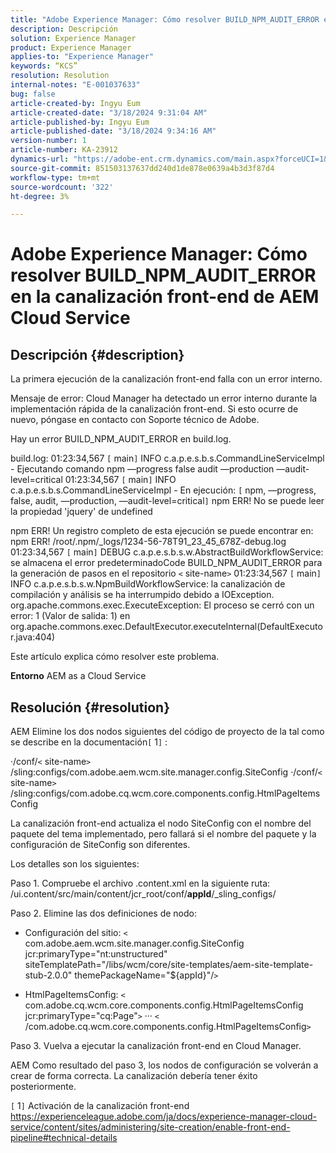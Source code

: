 ```yaml
---
title: "Adobe Experience Manager: Cómo resolver BUILD_NPM_AUDIT_ERROR en la canalización front-end de AEM Cloud Service"
description: Descripción
solution: Experience Manager
product: Experience Manager
applies-to: "Experience Manager"
keywords: “KCS”
resolution: Resolution
internal-notes: "E-001037633"
bug: false
article-created-by: Ingyu Eum
article-created-date: "3/18/2024 9:31:04 AM"
article-published-by: Ingyu Eum
article-published-date: "3/18/2024 9:34:16 AM"
version-number: 1
article-number: KA-23912
dynamics-url: "https://adobe-ent.crm.dynamics.com/main.aspx?forceUCI=1&pagetype=entityrecord&etn=knowledgearticle&id=ed0d093c-0ae5-ee11-904d-6045bd006704"
source-git-commit: 851503137637dd240d1de878e0639a4b3d3f87d4
workflow-type: tm+mt
source-wordcount: '322'
ht-degree: 3%

---
```


# Adobe Experience Manager: Cómo resolver BUILD_NPM_AUDIT_ERROR en la canalización front-end de AEM Cloud Service

## Descripción {#description}


La primera ejecución de la canalización front-end falla con un error interno.

Mensaje de error: Cloud Manager ha detectado un error interno durante la implementación rápida de la canalización front-end. Si esto ocurre de nuevo, póngase en contacto con Soporte técnico de Adobe.

Hay un error BUILD_NPM_AUDIT_ERROR en build.log.

build.log: 01:23:34,567 `[` main`]`  INFO c.a.p.e.s.b.s.CommandLineServiceImpl - Ejecutando comando npm —progress false audit —production —audit-level=critical 01:23:34,567 `[` main`]`  INFO c.a.p.e.s.b.s.CommandLineServiceImpl - En ejecución: `[` npm, —progress, false, audit, —production, —audit-level=critical`]`
npm ERR! No se puede leer la propiedad &#39;jquery&#39; de undefined

npm ERR! Un registro completo de esta ejecución se puede encontrar en: npm ERR! /root/.npm/_logs/1234-56-78T91_23_45_678Z-debug.log 01:23:34,567 `[` main`]`  DEBUG c.a.p.e.s.b.s.w.AbstractBuildWorkflowService: se almacena el error predeterminadoCode BUILD_NPM_AUDIT_ERROR para la generación de pasos en el repositorio `<` site-name`>`
01:23:34,567 `[` main`]`  INFO c.a.p.e.s.b.s.w.NpmBuildWorkflowService: la canalización de compilación y análisis se ha interrumpido debido a IOException.
org.apache.commons.exec.ExecuteException: El proceso se cerró con un error: 1 (Valor de salida: 1) en org.apache.commons.exec.DefaultExecutor.executeInternal(DefaultExecutor.java:404)

Este artículo explica cómo resolver este problema.

<b>Entorno</b>
AEM as a Cloud Service


## Resolución {#resolution}


AEM Elimine los dos nodos siguientes del código de proyecto de la tal como se describe en la documentación`[` 1`]` :

·/conf/`<` site-name`>` /sling:configs/com.adobe.aem.wcm.site.manager.config.SiteConfig ·/conf/`<` site-name`>` /sling:configs/com.adobe.cq.wcm.core.components.config.HtmlPageItemsConfig

La canalización front-end actualiza el nodo SiteConfig con el nombre del paquete del tema implementado, pero fallará si el nombre del paquete y la configuración de SiteConfig son diferentes.

Los detalles son los siguientes:

Paso 1. Compruebe el archivo .content.xml en la siguiente ruta: /ui.content/src/main/content/jcr_root/conf/__appId__/_sling_configs/

Paso 2. Elimine las dos definiciones de nodo:
- Configuración del sitio:
  `<` com.adobe.aem.wcm.site.manager.config.SiteConfig jcr:primaryType=&quot;nt:unstructured&quot; siteTemplatePath=&quot;/libs/wcm/core/site-templates/aem-site-template-stub-2.0.0&quot; themePackageName=&quot;${appId}&quot;/`>`

- HtmlPageItemsConfig:
  `<` com.adobe.cq.wcm.core.components.config.HtmlPageItemsConfig jcr:primaryType=&quot;cq:Page&quot;`>`
···
  `<` /com.adobe.cq.wcm.core.components.config.HtmlPageItemsConfig`>`

Paso 3. Vuelva a ejecutar la canalización front-end en Cloud Manager.

AEM Como resultado del paso 3, los nodos de configuración se volverán a crear de forma correcta. La canalización debería tener éxito posteriormente.

`[` 1`]`  Activación de la canalización front-end https://experienceleague.adobe.com/ja/docs/experience-manager-cloud-service/content/sites/administering/site-creation/enable-front-end-pipeline#technical-details
